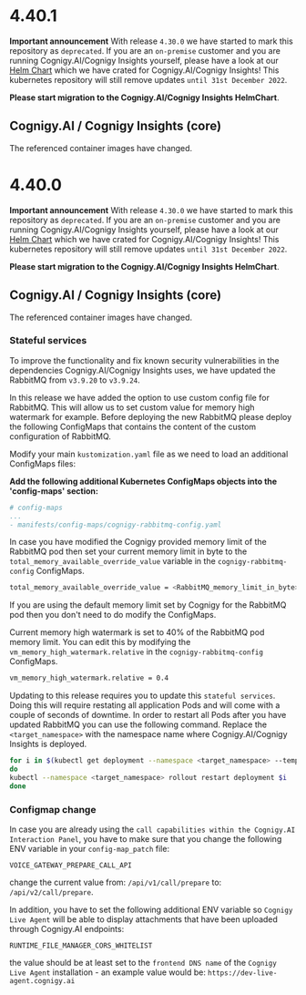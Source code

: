 # 4.40.1

**Important announcement**
With release `4.30.0` we have started to mark this repository as `deprecated`. If you are an `on-premise` customer and you are running Cognigy.AI/Cognigy Insights yourself, please have a look at our [Helm Chart](https://github.com/cognigy/cognigy-ai-helm-chart) which we have crated for Cognigy.AI/Cognigy Insights! This kubernetes repository will still remove updates `until 31st December 2022`.

**Please start migration to the Cognigy.AI/Cognigy Insights HelmChart**.

## Cognigy.AI / Cognigy Insights (core)

The referenced container images have changed.

# 4.40.0

**Important announcement**
With release `4.30.0` we have started to mark this repository as `deprecated`. If you are an `on-premise` customer and you are running Cognigy.AI/Cognigy Insights yourself, please have a look at our [Helm Chart](https://github.com/cognigy/cognigy-ai-helm-chart) which we have crated for Cognigy.AI/Cognigy Insights! This kubernetes repository will still remove updates `until 31st December 2022`.

**Please start migration to the Cognigy.AI/Cognigy Insights HelmChart**.

## Cognigy.AI / Cognigy Insights (core)

The referenced container images have changed.

### Stateful services
To improve the functionality and fix known security vulnerabilities in the dependencies Cognigy.AI/Cognigy Insights uses, we have updated the RabbitMQ from `v3.9.20` to `v3.9.24`.

In this release we have added the option to use custom config file for RabbitMQ. This will allow us to set custom value for memory high watermark for example. Before deploying the new RabbitMQ please deploy the following ConfigMaps that contains the content of the custom configuration of RabbitMQ.

Modify your main `kustomization.yaml` file as we need to load an additional ConfigMaps files:

**Add the following additional Kubernetes ConfigMaps objects into the 'config-maps' section:**

```yaml
# config-maps
...
- manifests/config-maps/cognigy-rabbitmq-config.yaml
```

In case you have modified the Cognigy provided memory limit of the RabbitMQ pod then set your current memory limit in byte to the `total_memory_available_override_value` variable in the `cognigy-rabbitmq-config` ConfigMaps. 
```bash
total_memory_available_override_value = <RabbitMQ_memory_limit_in_byte>
```

If you are using the default memory limit set by Cognigy for the RabbitMQ pod then you don't need to do modify the ConfigMaps.

Current memory high watermark is set to 40% of the RabbitMQ pod memory limit. You can edit this by modifying the `vm_memory_high_watermark.relative` in the `cognigy-rabbitmq-config` ConfigMaps.

```bash
vm_memory_high_watermark.relative = 0.4
```


Updating to this release requires you to update this `stateful services`. Doing this will require restating all application Pods and will come with a couple of seconds of downtime. In order to restart all Pods after you have updated RabbitMQ you can use the following command. Replace the `<target_namespace>` with the namespace name where Cognigy.AI/Cognigy Insights is deployed.

```bash
for i in $(kubectl get deployment --namespace <target_namespace> --template '{{range .items}}{{.metadata.name}}{{"\n"}}{{end}}'|grep service-)
do
kubectl --namespace <target_namespace> rollout restart deployment $i
done
```

### Configmap change
In case you are already using the `call capabilities within the Cognigy.AI Interaction Panel`, you have to make sure that you change the following ENV variable in your `config-map_patch` file:
```
VOICE_GATEWAY_PREPARE_CALL_API
```

change the current value from: `/api/v1/call/prepare` to: `/api/v2/call/prepare`.

In addition, you have to set the following additional ENV variable so `Cognigy Live Agent` will be able to display attachments that have been uploaded through Cognigy.AI endpoints:
```
RUNTIME_FILE_MANAGER_CORS_WHITELIST
```

the value should be at least set to the `frontend DNS name` of the `Cognigy Live Agent` installation - an example value would be: `https://dev-live-agent.cognigy.ai`

